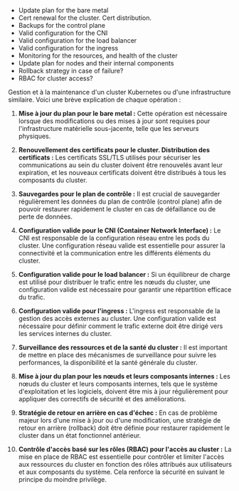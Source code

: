 - Update plan for the bare metal
- Cert renewal for the cluster. Cert distribution.
- Backups for the control plane
- Valid configuration for the CNI
- Valid configuration for the load balancer
- Valid configuration for the ingress
- Monitoring for the resources, and health of the cluster
- Update plan for nodes and their internal components
- Rollback strategy in case of failure?
- RBAC for cluster access?


Gestion et à la maintenance d'un cluster Kubernetes ou d'une infrastructure similaire. Voici une brève explication de chaque opération :

1. **Mise à jour du plan pour le bare metal :** Cette opération est nécessaire lorsque des modifications ou des mises à jour sont requises pour l'infrastructure matérielle sous-jacente, telle que les serveurs physiques.

2. **Renouvellement des certificats pour le cluster. Distribution des certificats :** Les certificats SSL/TLS utilisés pour sécuriser les communications au sein du cluster doivent être renouvelés avant leur expiration, et les nouveaux certificats doivent être distribués à tous les composants du cluster.

3. **Sauvegardes pour le plan de contrôle :** Il est crucial de sauvegarder régulièrement les données du plan de contrôle (control plane) afin de pouvoir restaurer rapidement le cluster en cas de défaillance ou de perte de données.

4. **Configuration valide pour le CNI (Container Network Interface) :** Le CNI est responsable de la configuration réseau entre les pods du cluster. Une configuration réseau valide est essentielle pour assurer la connectivité et la communication entre les différents éléments du cluster.

5. **Configuration valide pour le load balancer :** Si un équilibreur de charge est utilisé pour distribuer le trafic entre les nœuds du cluster, une configuration valide est nécessaire pour garantir une répartition efficace du trafic.

6. **Configuration valide pour l'ingress :** L'ingress est responsable de la gestion des accès externes au cluster. Une configuration valide est nécessaire pour définir comment le trafic externe doit être dirigé vers les services internes du cluster.

7. **Surveillance des ressources et de la santé du cluster :** Il est important de mettre en place des mécanismes de surveillance pour suivre les performances, la disponibilité et la santé générale du cluster.

8. **Mise à jour du plan pour les nœuds et leurs composants internes :** Les nœuds du cluster et leurs composants internes, tels que le système d'exploitation et les logiciels, doivent être mis à jour régulièrement pour appliquer des correctifs de sécurité et des améliorations.

9. **Stratégie de retour en arrière en cas d'échec :** En cas de problème majeur lors d'une mise à jour ou d'une modification, une stratégie de retour en arrière (rollback) doit être définie pour restaurer rapidement le cluster dans un état fonctionnel antérieur.

10. **Contrôle d'accès basé sur les rôles (RBAC) pour l'accès au cluster :** La mise en place de RBAC est essentielle pour contrôler et limiter l'accès aux ressources du cluster en fonction des rôles attribués aux utilisateurs et aux composants du système. Cela renforce la sécurité en suivant le principe du moindre privilège.